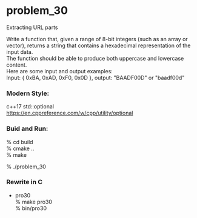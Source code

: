 problem_30
===============

 Extracting URL parts 

Write a function that, given a range of 8-bit integers (such as an array or vector), returns a string that contains a hexadecimal representation of the input data.  
The function should be able to produce both uppercase and lowercase content.  
Here are some input and output examples:  
Input: { 0xBA, 0xAD, 0xF0, 0x0D }, output: "BAADF00D" or "baadf00d"  


### Modern Style:  
c++17  std::optional  
https://en.cppreference.com/w/cpp/utility/optional  


### Buid and Run:  
% cd build  
% cmake ..  
% make  

% ./problem_30  


### Rewrite in C
- pro30  
% make pro30  
% bin/pro30
